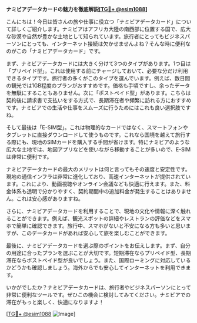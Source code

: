 **ナミビアデータカードの魅力を徹底解説[[TG💪+ @esim1088](https://t.me/s/esim1088)]**

こんにちは！今日は皆さんの旅や仕事に役立つ「ナミビアデータカード」について詳しくご紹介します。ナミビアはアフリカ大陸の南西部に位置する国で、広大な砂漠や自然が豊かな土地として知られています。旅行者にとってもビジネスパーソンにとっても、インターネット接続は欠かせませんよね？そんな時に便利なのがこの「ナミビアデータカード」です。

まず、ナミビアデータカードには大きく分けて3つのタイプがあります。1つ目は「プリペイド型」。これは使用する前にチャージしておいて、必要な分だけ利用できるタイプです。旅行者の多くがこのタイプを選んでいます。例えば、数日間の観光では1GB程度のプランがおすすめです。価格も手頃ですし、余ったデータを無駄にすることもありません。次に「ポストペイド型」があります。こちらは契約後に請求書で支払いをする方式で、長期滞在者や頻繁に訪れる方におすすめです。ナミビアでの生活や仕事をスムーズに行うためにはこれも良い選択肢ですね。

そして最後は「E-SIM型」。これは物理的なカードではなく、スマートフォンやタブレットに直接ダウンロードして使うものです。これなら国境を越えて旅行する際にも、現地のSIMカードを購入する手間が省けます。特にナミビアのような広大な土地では、地図アプリなどを使いながら移動することが多いので、E-SIMは非常に便利です。

ナミビアデータカードの最大のメリットは何と言ってもその速度と安定性です。現地の通信インフラは非常に進化しており、高速インターネットが提供されています。これにより、動画視聴やオンライン会議なども快適に行えます。また、料金体系も透明で分かりやすく、契約期間中の追加料金が発生することはありません。これは安心感がありますね。

さらに、ナミビアデータカードを利用することで、現地の文化や情報に深く触れることができます。例えば、観光スポットの詳細やレストランの評価などをスマホで簡単に確認できます。旅行中、スマホがないと不安になる方も多いと思いますが、このデータカードがあれば安心して旅を楽しむことができます。

最後に、ナミビアデータカードを選ぶ際のポイントをお伝えします。まず、自分の用途に合ったプランを選ぶことが大切です。短期滞在ならプリペイド型、長期滞在ならポストペイド型が良いでしょう。また、国際ローミングに対応しているかどうかも確認しましょう。海外からでも安心してインターネットを利用できます。

いかがでしたか？ナミビアデータカードは、旅行者やビジネスパーソンにとって非常に便利なツールです。ぜひこの機会に検討してみてください。ナミビアでの滞在がもっと楽しく、快適になりますよ！

[[TG💪+ @esim1088](https://t.me/s/esim1088) ![Image](https://i.postimg.cc/Y0z9fWf4/image.png)]
